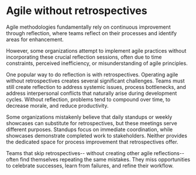 # Agile without retrospectives

Agile methodologies fundamentally rely on continuous improvement through reflection, where teams reflect on their processes and identify areas for enhancement. 

However, some organizations attempt to implement agile practices without incorporating these crucial reflection sessions, often due to time constraints, perceived inefficiency, or misunderstanding of agile principles.

One popular way to do reflection is with retrospectives. Operating agile without retrospectives creates several significant challenges. Teams must still create reflection to address systemic issues, process bottlenecks, and address interpersonal conflicts that naturally arise during development cycles. Without reflection, problems tend to compound over time, to decrease morale, and reduce productivity.

Some organizations mistakenly believe that daily standups or weekly showcases can substitute for retrospectives, but these meetings serve different purposes. Standups focus on immediate coordination, while showcases demonstrate completed work to stakeholders. Neither provides the dedicated space for process improvement that retrospectives offer.

Teams that skip retrospectives-- without creating other agile reflections-- often find themselves repeating the same mistakes. They miss opportunities to celebrate successes, learn from failures, and refine their workflow.